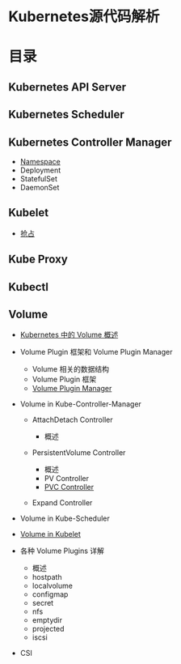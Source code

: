 # Kubernetes源代码解析

# 目录

## Kubernetes API Server

## Kubernetes Scheduler

## Kubernetes Controller Manager

- [Namespace](kube-controller-manager/namespace.md)
- Deployment
- StatefulSet
- DaemonSet

## Kubelet

- [抢占](kubelet/preemption.md)

## Kube Proxy

## Kubectl

## Volume

- [Kubernetes 中的 Volume 概述](volume/overview.md)

- Volume Plugin 框架和 Volume Plugin Manager

  - Volume 相关的数据结构
  - Volume Plugin 框架
  - [Volume Plugin Manager](volume/plugin-manager.md)

- Volume in Kube-Controller-Manager

  - AttachDetach Controller

    - 概述

  - PersistentVolume Controller

    - 概述
    - PV Controller
    - [PVC Controller](kube-controller-manager/volume/persistentvolume/pvc.md)

  - Expand Controller

- Volume in Kube-Scheduler

- [Volume in Kubelet](kubelet/volume/overview.md)

- 各种 Volume Plugins 详解

  - 概述
  - hostpath
  - localvolume
  - configmap
  - secret
  - nfs
  - emptydir
  - projected
  - iscsi

- CSI
